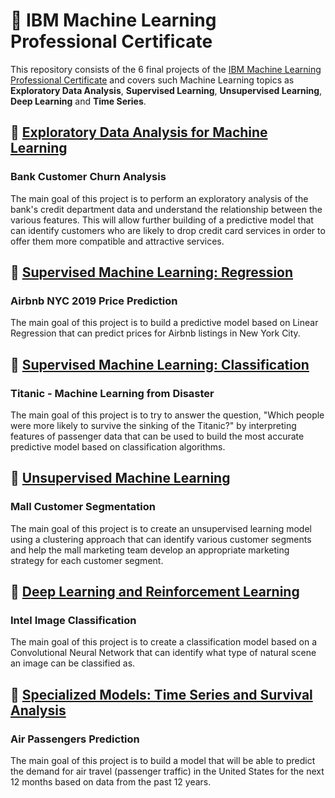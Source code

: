 # :rocket: IBM Machine Learning Professional Certificate
This repository consists of the 6 final projects of the [IBM Machine Learning Professional Certificate](https://www.coursera.org/professional-certificates/ibm-machine-learning) and covers such Machine Learning topics as **Exploratory Data Analysis**, **Supervised Learning**, **Unsupervised Learning**, **Deep Learning** and **Time Series**.
## :file_folder: [Exploratory Data Analysis for Machine Learning](https://github.com/evgenyzorin/IBM-Machine-Learning/tree/main/Exploratory-Data-Analysis)
### Bank Customer Churn Analysis
The main goal of this project is to perform an exploratory analysis of the bank's credit department data and understand the relationship between the various features. This will allow further building of a predictive model that can identify customers who are likely to drop credit card services in order to offer them more compatible and attractive services.
## :file_folder: [Supervised Machine Learning: Regression](https://github.com/evgenyzorin/IBM-Machine-Learning/tree/main/Regression)
### Airbnb NYC 2019 Price Prediction
The main goal of this project is to build a predictive model based on Linear Regression that can predict prices for Airbnb listings in New York City.
## :file_folder: [Supervised Machine Learning: Classification](https://github.com/evgenyzorin/IBM-Machine-Learning/tree/main/Classification)
### Titanic - Machine Learning from Disaster
The main goal of this project is to try to answer the question, "Which people were more likely to survive the sinking of the Titanic?" by interpreting features of passenger data that can be used to build the most accurate predictive model based on classification algorithms.
## :file_folder: [Unsupervised Machine Learning](https://github.com/evgenyzorin/IBM-Machine-Learning/tree/main/Clustering)
### Mall Customer Segmentation
The main goal of this project is to create an unsupervised learning model using a clustering approach that can identify various customer segments and help the mall marketing team develop an appropriate marketing strategy for each customer segment.
## :file_folder: [Deep Learning and Reinforcement Learning](https://github.com/evgenyzorin/IBM-Machine-Learning/tree/main/Deep-Learning)
### Intel Image Classification
The main goal of this project is to create a classification model based on a Convolutional Neural Network that can identify what type of natural scene an image can be classified as.
## :file_folder: [Specialized Models: Time Series and Survival Analysis](https://github.com/evgenyzorin/IBM-Machine-Learning/tree/main/Time-Series)
### Air Passengers Prediction
The main goal of this project is to build a model that will be able to predict the demand for air travel (passenger traffic) in the United States for the next 12 months based on data from the past 12 years.
